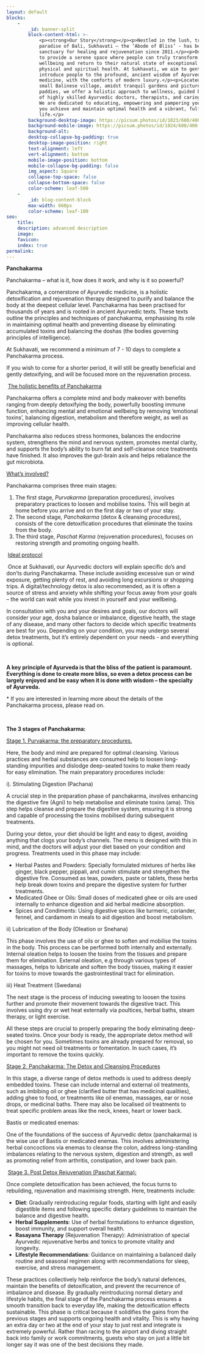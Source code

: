 ```yaml
---
layout: default
blocks:
    -
        _id: banner-split
        block-content-html: >-
            <p><strong>Our Story</strong></p><p>Nestled in the lush, tropical
            paradise of Bali, Sukhavati – the ‘Abode of Bliss’ - has been a
            sanctuary for healing and rejuvenation since 2011.</p><p>Our goal is
            to provide a serene space where people can truly transform their
            wellbeing and return to their natural state of exceptional mental,
            physical and spiritual health. At Sukhavati, we aim to gently
            introduce people to the profound, ancient wisdom of Ayurvedic
            medicine, with the comforts of modern luxury.</p><p>Located in a
            small Balinese village, amidst tranquil gardens and picturesque rice
            paddies, we offer a holistic approach to wellness, guided by a team
            of highly skilled Ayurvedic doctors, therapists, and caring staff.
            We are dedicated to educating, empowering and pampering you to help
            you achieve and maintain optimal health and a vibrant, fulfilling
            life.</p>
        background-desktop-image: https://picsum.photos/id/1023/600/400
        background-mobile-image: https://picsum.photos/id/1024/600/400
        background-alt:
        desktop-collapse-bg-padding: true
        desktop-image-position: right
        text-alignment: left
        vert-alignment: bottom
        mobile-image-position: bottom
        mobile-collapse-bg-padding: false
        img_aspect: Square
        collapse-top-space: false
        collapse-bottom-space: false
        color-scheme: leaf-500
    -
        _id: blog-content-block
        max-width: 660px
        color-scheme: leaf-100
seo:
    title:
    description: advanced description
    image:
    favicon:
    index: true
permalink:
---
```

**Panchakarma**&nbsp;

Panchakarma – what is it, how does it work, and why is it so powerful?

Panchakarma, a cornerstone of Ayurvedic medicine, is a holistic detoxification and rejuvenation therapy designed to purify and balance the body at the deepest cellular level. Panchakarma has been practised for thousands of years and is rooted in ancient Ayurvedic texts. These texts outline the principles and techniques of panchakarma, emphasising its role in maintaining optimal health and preventing disease by eliminating accumulated toxins and balancing the doshas (the bodies governing principles of intelligence).

At Sukhavati, we recommend a minimum of 7 - 10 days to complete a Panchakarma process.

If you wish to come for a shorter period, it will still be greatly beneficial and gently detoxifying, and will be focused more on the rejuvenation process.

&nbsp;<u>The holistic benefits of Panchakarma</u>&nbsp;

Panchakarma offers a complete mind and body makeover with benefits ranging from deeply detoxifying the body, powerfully boosting immune function, enhancing mental and emotional wellbeing by removing ‘emotional toxins’, balancing digestion, metabolism and therefore weight, as well as improving cellular health.

Panchakarma also reduces stress hormones, balances the endocrine system, strengthens the mind and nervous system, promotes mental clarity, and supports the body’s ability to burn fat and self-cleanse once treatments have finished. It also improves the gut-brain axis and helps rebalance the gut microbiota.&nbsp;

<u>What’s involved?</u>

Panchakarma comprises three main stages:

1. The first stage, *Purvakarma* (preparation procedures), involves preparatory practices to loosen and mobilise toxins. This will begin at home before you arrive and on the first day or two of your stay.
2. The second stage, *Panchakarma* (detox & cleansing procedures), consists of the core detoxification procedures that eliminate the toxins from the body.
3. The third stage, *Paschat Karma* (rejuvenation procedures), focuses on restoring strength and promoting ongoing health.

&nbsp;<u>Ideal protocol</u>

&nbsp;Once at Sukhavati, our Ayurvedic doctors will explain specific do’s and don’ts during Panchakarma. These include avoiding excessive sun or wind exposure, getting plenty of rest, and avoiding long excursions or shopping trips. A digital/technology detox is also recommended, as it is often a source of stress and anxiety while shifting your focus away from your goals – the world can wait while you invest in yourself and your wellbeing.

In consultation with you and your desires and goals, our doctors will consider your age, dosha balance or imbalance, digestive health, the stage of any disease, and many other factors to decide which specific treatments are best for you. Depending on your condition, you may undergo several detox treatments, but it’s entirely dependent on your needs - and everything is optional.

&nbsp;

**A key principle of Ayurveda is that the bliss of the patient is paramount. Everything is done to create more bliss, so even a detox process can be largely enjoyed and be easy when it is done with wisdom – the specialty of Ayurveda.**&nbsp;

\* If you are interested in learning more about the details of the Panchakarma process, please read on.

&nbsp;

**The 3 stages of Panchakarma:**&nbsp;

<u>Stage 1. Purvakarma: the preparatory procedures.</u>

Here, the body and mind are prepared for optimal cleansing. Various practices and herbal substances are consumed help to loosen long-standing impurities and dislodge deep-seated toxins to make them ready for easy elimination. The main preparatory procedures include:

i). Stimulating Digestion (Pachana)

A crucial step in the preparation phase of panchakarma, involves enhancing the digestive fire (Agni) to help metabolise and eliminate toxins (ama). This step helps cleanse and prepare the digestive system, ensuring it is strong and capable of processing the toxins mobilised during subsequent treatments.

During your detox, your diet should be light and easy to digest, avoiding anything that clogs your body’s channels. The menu is designed with this in mind, and the doctors will adjust your diet based on your condition and progress. Treatments used in this phase may include:

* Herbal Pastes and Powders: Specially formulated mixtures of herbs like ginger, black pepper, pippali, and cumin stimulate and strengthen the digestive fire. Consumed as teas, powders, paste or tablets, these herbs help break down toxins and prepare the digestive system for further treatments.
* Medicated Ghee or Oils: Small doses of medicated ghee or oils are used internally to enhance digestion and aid herbal medicine absorption.
* Spices and Condiments: Using digestive spices like turmeric, coriander, fennel, and cardamom in meals to aid digestion and boost metabolism.

ii) Lubrication of the Body (Oleation or Snehana)&nbsp;

This phase involves the use of oils or ghee to soften and mobilise the toxins in the body. This process can be performed both internally and externally. Internal oleation helps to loosen the toxins from the tissues and prepare them for elimination. External oleation, e.g through various types of massages, helps to lubricate and soften the body tissues, making it easier for toxins to move towards the gastrointestinal tract for elimination.

iii) Heat Treatment (Swedana)

The next stage is the process of inducing sweating to loosen the toxins further and promote their movement towards the digestive tract. This involves using dry or wet heat externally via poultices, herbal baths, steam therapy, or light exercise.&nbsp;

All these steps are crucial to properly preparing the body eliminating deep-seated toxins. Once your body is ready, the appropriate detox method will be chosen for you. Sometimes toxins are already prepared for removal, so you might not need oil treatments or fomentation. In such cases, it’s important to remove the toxins quickly.

<u>Stage 2. Panchakarma: The Detox and Cleansing Procedures</u>&nbsp;

In this stage, a diverse range of detox methods is used to address deeply embedded toxins. These can include internal and external oil treatments, such as imbibing oil or ghee (clarified butter that has medicinal qualities), adding ghee to food, or treatments like oil enemas, massages, ear or nose drops, or medicinal baths. There may also be localised oil treatments to treat specific problem areas like the neck, knees, heart or lower back.&nbsp;

Bastis or medicated enemas:

One of the foundations of the success of Ayurvedic detox (panchakarma) is the wise use of Bastis or medicated enemas. This involves administering herbal concoctions via enemas to cleanse the colon, address long-standing imbalances relating to the nervous system, digestion and strength, as well as promoting relief from arthritis, constipation, and lower back pain.

&nbsp;<u>Stage 3. Post Detox Rejuvenation (Paschat Karma):</u>

Once complete detoxification has been achieved, the focus turns to rebuilding, rejuvenation and maximising strength. Here, treatments include:

* **Diet**: Gradually reintroducing regular foods, starting with light and easily digestible items and following specific dietary guidelines to maintain the balance and digestive health.
* **Herbal Supplements**: Use of herbal formulations to enhance digestion, boost immunity, and support overall health.
* **Rasayana Therapy** (Rejuvenation Therapy): Administration of special Ayurvedic rejuvenative herbs and tonics to promote vitality and longevity.
* **Lifestyle Recommendations**: Guidance on maintaining a balanced daily routine and seasonal regimen along with recommendations for sleep, exercise, and stress management.

These practices collectively help reinforce the body’s natural defences, maintain the benefits of detoxification, and prevent the recurrence of imbalance and disease. By gradually reintroducing normal dietary and lifestyle habits, the final stage of the Panchakarma process ensures a smooth transition back to everyday life, making the detoxification effects sustainable. This phase is critical because it solidifies the gains from the previous stages and supports ongoing health and vitality. This is why having an extra day or two at the end of your stay to just rest and integrate is extremely powerful. Rather than racing to the airport and diving straight back into family or work commitments, guests who stay on just a little bit longer say it was one of the best decisions they made.

<br>